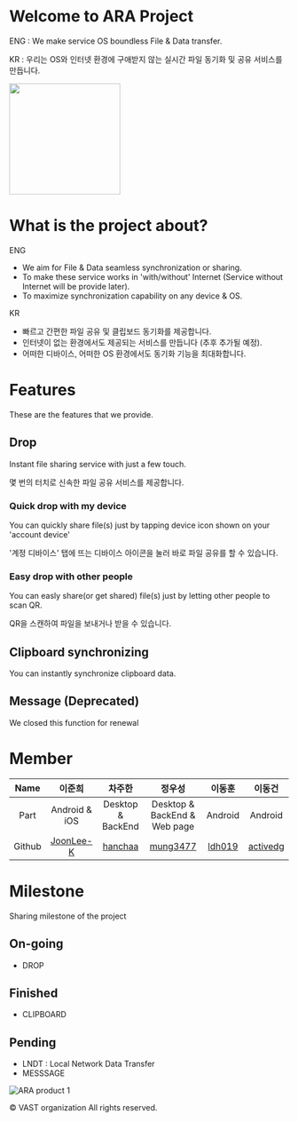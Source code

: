 # Welcome to ARA Project
ENG : We make service OS boundless File & Data transfer.

KR : 우리는 OS와 인터넷 환경에 구애받지 않는 실시간 파일 동기화 및 공유 서비스를 만듭니다.

<img src="https://user-images.githubusercontent.com/35446381/225304045-24790ca6-9cc7-4e8b-aff6-14ad7cc1ddad.png" width="200"/>

# What is the project about?
ENG
- We aim for File & Data seamless synchronization or sharing.
- To make these service works in 'with/without' Internet (Service without Internet will be provide later).
- To maximize synchronization capability on any device & OS.

KR
- 빠르고 간편한 파일 공유 및 클립보드 동기화를 제공합니다.
- 인터넷이 없는 환경에서도 제공되는 서비스를 만듭니다 (추후 추가될 예정).
- 어떠한 디바이스, 어떠한 OS 환경에서도 동기화 기능을 최대화합니다.

# Features
These are the features that we provide.
## Drop
Instant file sharing service with just a few touch.

몇 번의 터치로 신속한 파일 공유 서비스를 제공합니다.
### Quick drop with my device
You can quickly share file(s) just by tapping device icon shown on your 'account device'

'계정 디바이스' 탭에 뜨는 디바이스 아이콘을 눌러 바로 파일 공유를 할 수 있습니다.

### Easy drop with other people
You can easly share(or get shared) file(s) just by letting other people to scan QR.

QR을 스캔하여 파일을 보내거나 받을 수 있습니다.

## Clipboard synchronizing
You can instantly synchronize clipboard data.

## Message (Deprecated)
We closed this function for renewal

# Member
|Name|이준희|차주한|정우성|이동훈|이동건|
|:---:|:---:|:---:|:---:|:---:|:--:|
|Part|Android & iOS|Desktop & BackEnd|Desktop & BackEnd & Web page|Android|Android|
|Github|[JoonLee-K](https://github.com/JoonLee-K)|[hanchaa](https://github.com/hanchaa)|[mung3477](https://github.com/mung3477)|[ldh019](https://github.com/ldh019)|[activedg](https://github.com/activedg)|

# Milestone
Sharing milestone of the project
## On-going
- DROP
## Finished
- CLIPBOARD
## Pending
- LNDT : Local Network Data Transfer
- MESSSAGE

![ARA product 1](https://user-images.githubusercontent.com/35446381/225304918-e3f44932-c872-4897-83d6-68cebc97fa00.jpeg)


© VAST organization All rights reserved.
